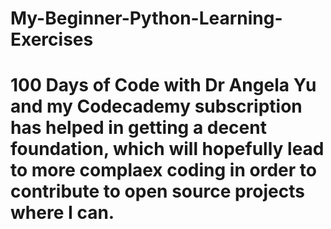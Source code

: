 # My-Beginner-Python-Learning-Exercises
# 100 Days of Code with Dr Angela Yu and my Codecademy subscription has helped in getting a decent foundation, which will hopefully lead to more complaex coding in order to contribute to open source projects where I can.
